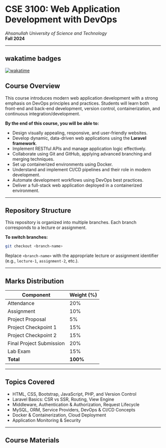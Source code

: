 # CSE 3100: Web Application Development with DevOps

_Ahsanullah University of Science and Technology_  
**Fall 2024**

---
## wakatime badges
[![wakatime](https://wakatime.com/badge/user/25bd1379-89ac-47c1-8743-d56b2288f599/project/ef66ad79-a9b8-47e0-810d-b3bd802cb5bd.svg)](https://wakatime.com/badge/user/25bd1379-89ac-47c1-8743-d56b2288f599/project/ef66ad79-a9b8-47e0-810d-b3bd802cb5bd)
## Course Overview

This course introduces modern web application development with a strong emphasis on DevOps principles and practices. Students will learn both front-end and back-end development, version control, containerization, and continuous integration/development.

**By the end of this course, you will be able to:**

- Design visually appealing, responsive, and user-friendly websites.
- Develop dynamic, data-driven web applications using the **Laravel framework**.
- Implement RESTful APIs and manage application logic effectively.
- Collaborate using Git and GitHub, applying advanced branching and merging techniques.
- Set up containerized environments using Docker.
- Understand and implement CI/CD pipelines and their role in modern development.
- Automate development workflows using DevOps best practices.
- Deliver a full-stack web application deployed in a containerized environment.

---

## Repository Structure

This repository is organized into multiple branches. Each branch corresponds to a lecture or assignment.

**To switch branches:**

```bash
git checkout <branch-name>
```

Replace `<branch-name>` with the appropriate lecture or assignment identifier (e.g., `lecture-1`, `assignment-2`, etc.).

---

## Marks Distribution

| Component                | Weight (%) |
| ------------------------ | ---------- |
| Attendance               | 20%        |
| Assignment               | 10%        |
| Project Proposal         | 5%         |
| Project Checkpoint 1     | 15%        |
| Project Checkpoint 2     | 15%        |
| Final Project Submission | 20%        |
| Lab Exam                 | 15%        |
| **Total**                | **100%**   |

---

## Topics Covered

- HTML, CSS, Bootstrap, JavaScript, PHP, and Version Control
- Laravel Basics: CSR vs SSR, Routing, View Engine
- Middleware, Authentication & Authorization, Request Lifecycle
- MySQL, ORM, Service Providers, DevOps & CI/CD Concepts
- Docker & Containerization, Cloud Deployment
- Application Monitoring & Security

---

## Course Materials
